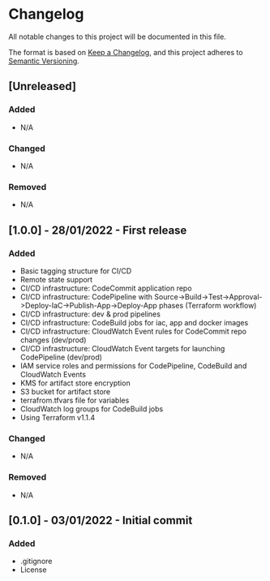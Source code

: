 # Changelog
All notable changes to this project will be documented in this file.

The format is based on [Keep a Changelog](https://keepachangelog.com/en/1.0.0/),
and this project adheres to [Semantic Versioning](https://semver.org/spec/v2.0.0.html).

## [Unreleased]
### Added
- N/A

### Changed
- N/A

### Removed
- N/A

## [1.0.0] - 28/01/2022 - First release
### Added
- Basic tagging structure for CI/CD
- Remote state support
- CI/CD infrastructure: CodeCommit application repo
- CI/CD infrastructure: CodePipeline with Source->Build->Test->Approval->Deploy-IaC->Publish-App->Deploy-App phases (Terraform workflow)
- CI/CD infrastructure: dev & prod pipelines
- CI/CD infrastructure: CodeBuild jobs for iac, app and docker images
- CI/CD infrastructure: CloudWatch Event rules for CodeCommit repo changes (dev/prod)
- CI/CD infrastructure: CloudWatch Event targets for launching CodePipeline (dev/prod)
- IAM service roles and permissions for CodePipeline, CodeBuild and CloudWatch Events
- KMS for artifact store encryption
- S3 bucket for artifact store
- terrafrom.tfvars file for variables
- CloudWatch log groups for CodeBuild jobs
- Using Terraform v1.1.4

### Changed
- N/A

### Removed
- N/A

## [0.1.0] - 03/01/2022 - Initial commit
### Added
- .gitignore
- License
